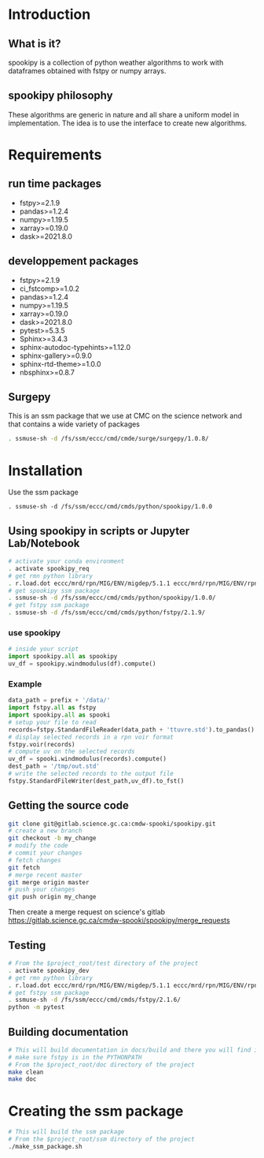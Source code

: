 # Introduction

## What is it?

spookipy is a collection of python weather algorithms to work with
dataframes obtained with fstpy or numpy arrays.

## spookipy philosophy

These algorithms are generic in nature and all share a uniform model in
implementation. The idea is to use the interface to create new
algorithms.

# Requirements

## run time packages

-   fstpy>=2.1.9
-   pandas>=1.2.4
-   numpy>=1.19.5
-   xarray>=0.19.0
-   dask>=2021.8.0

## developpement packages

-   fstpy>=2.1.9
-   ci_fstcomp>=1.0.2
-   pandas>=1.2.4
-   numpy>=1.19.5
-   xarray>=0.19.0
-   dask>=2021.8.0
-   pytest>=5.3.5
-   Sphinx>=3.4.3
-   sphinx-autodoc-typehints>=1.12.0
-   sphinx-gallery>=0.9.0
-   sphinx-rtd-theme>=1.0.0
-   nbsphinx>=0.8.7

## Surgepy

This is an ssm package that we use at CMC on the science network and
that contains a wide variety of packages

``` bash
. ssmuse-sh -d /fs/ssm/eccc/cmd/cmde/surge/surgepy/1.0.8/
```

# Installation

Use the ssm package

    . ssmuse-sh -d /fs/ssm/eccc/cmd/cmds/python/spookipy/1.0.0

## Using spookipy in scripts or Jupyter Lab/Notebook

``` bash
# activate your conda environment
. activate spookipy_req
# get rmn python library
. r.load.dot eccc/mrd/rpn/MIG/ENV/migdep/5.1.1 eccc/mrd/rpn/MIG/ENV/rpnpy/2.1.2
# get spookipy ssm package
. ssmuse-sh -d /fs/ssm/eccc/cmd/cmds/python/spookipy/1.0.0/
# get fstpy ssm package
. ssmuse-sh -d /fs/ssm/eccc/cmd/cmds/python/fstpy/2.1.9/
```

### use spookipy

``` python
# inside your script
import spookipy.all as spookipy
uv_df = spookipy.windmodulus(df).compute()
```

### Example

``` python
data_path = prefix + '/data/'
import fstpy.all as fstpy
import spookipy.all as spooki
# setup your file to read
records=fstpy.StandardFileReader(data_path + 'ttuvre.std').to_pandas()
# display selected records in a rpn voir format
fstpy.voir(records)
# compute uv on the selected records
uv_df = spooki.windmodulus(records).compute()
dest_path = '/tmp/out.std'
# write the selected records to the output file
fstpy.StandardFileWriter(dest_path,uv_df).to_fst()
```

## Getting the source code

``` bash
git clone git@gitlab.science.gc.ca:cmdw-spooki/spookipy.git
# create a new branch
git checkout -b my_change
# modify the code
# commit your changes
# fetch changes
git fetch
# merge recent master
git merge origin master
# push your changes
git push origin my_change
```

Then create a merge request on science\'s gitlab
<https://gitlab.science.gc.ca/cmdw-spooki/spookipy/merge_requests>

## Testing

``` bash
# From the $project_root/test directory of the project
. activate spookipy_dev
# get rmn python library
. r.load.dot eccc/mrd/rpn/MIG/ENV/migdep/5.1.1 eccc/mrd/rpn/MIG/ENV/rpnpy/2.1.2
# get fstpy ssm package
. ssmuse-sh -d /fs/ssm/eccc/cmd/cmds/fstpy/2.1.6/
python -m pytest
```

## Building documentation

``` bash
# This will build documentation in docs/build and there you will find index.html
# make sure fstpy is in the PYTHONPATH
# From the $project_root/doc directory of the project
make clean
make doc
```

# Creating the ssm package

``` bash
# This will build the ssm package
# From the $project_root/ssm directory of the project
./make_ssm_package.sh
```
